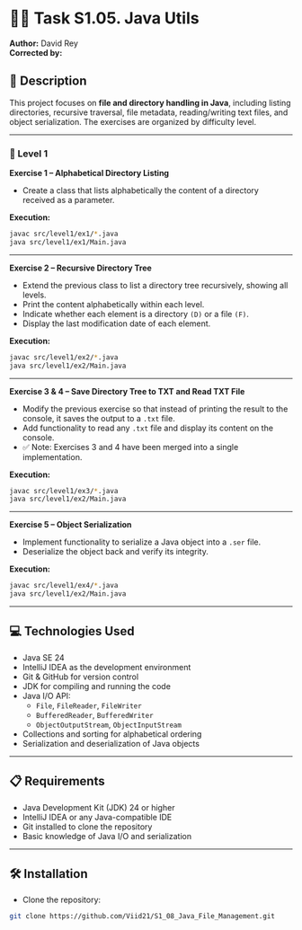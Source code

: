# 🧑‍💻 Task S1.05. Java Utils
**Author:** David Rey  
**Corrected by:** 

## 📄 Description  
This project focuses on **file and directory handling in Java**, including listing directories, recursive traversal, file metadata, reading/writing text files, and object serialization. The exercises are organized by difficulty level.

---

### 🔹 Level 1  

**Exercise 1 – Alphabetical Directory Listing**  
- Create a class that lists alphabetically the content of a directory received as a parameter.  

**Execution:**  
```bash
javac src/level1/ex1/*.java
java src/level1/ex1/Main.java
```

---

**Exercise 2 – Recursive Directory Tree**  
- Extend the previous class to list a directory tree recursively, showing all levels.  
- Print the content alphabetically within each level.  
- Indicate whether each element is a directory `(D)` or a file `(F)`.  
- Display the last modification date of each element.  

**Execution:**  
```bash
javac src/level1/ex2/*.java
java src/level1/ex2/Main.java
```

---

**Exercise 3 & 4 – Save Directory Tree to TXT and Read TXT File**  
- Modify the previous exercise so that instead of printing the result to the console, it saves the output to a `.txt` file.  
- Add functionality to read any `.txt` file and display its content on the console.  
- ✅ Note: Exercises 3 and 4 have been merged into a single implementation.  

**Execution:**  
```bash
javac src/level1/ex3/*.java
java src/level1/ex2/Main.java
```

---

**Exercise 5 – Object Serialization**  
- Implement functionality to serialize a Java object into a `.ser` file.  
- Deserialize the object back and verify its integrity.  

**Execution:**  
```bash
javac src/level1/ex4/*.java
java src/level1/ex2/Main.java
```

---

## 💻 Technologies Used  
- Java SE 24  
- IntelliJ IDEA as the development environment  
- Git & GitHub for version control  
- JDK for compiling and running the code  
- Java I/O API:  
  - `File`, `FileReader`, `FileWriter`  
  - `BufferedReader`, `BufferedWriter`  
  - `ObjectOutputStream`, `ObjectInputStream`  
- Collections and sorting for alphabetical ordering  
- Serialization and deserialization of Java objects  

---

## 📋 Requirements  
- Java Development Kit (JDK) 24 or higher  
- IntelliJ IDEA or any Java-compatible IDE  
- Git installed to clone the repository  
- Basic knowledge of Java I/O and serialization  

---

## 🛠️ Installation  
- Clone the repository:  
```bash
git clone https://github.com/Viid21/S1_08_Java_File_Management.git
